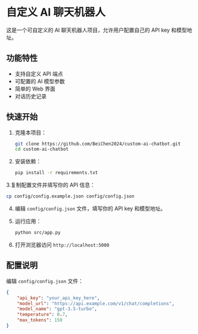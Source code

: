 # 自定义 AI 聊天机器人

这是一个可自定义的 AI 聊天机器人项目，允许用户配置自己的 API key 和模型地址。

## 功能特性

- 支持自定义 API 端点
- 可配置的 AI 模型参数
- 简单的 Web 界面
- 对话历史记录

## 快速开始

1. 克隆本项目：
   ```bash
   git clone https://github.com/BeiChen2024/custom-ai-chatbot.git
   cd custom-ai-chatbot
2. 安装依赖：
   ```bash
   pip install -r requirements.txt
   ```
3.复制配置文件并填写你的 API 信息：
   ```bash
   cp config/config.example.json config/config.json
   ```
4. 编辑 `config/config.json` 文件，填写你的 API key 和模型地址。

5. 运行应用：
   ```bash
   python src/app.py
   ```

6. 打开浏览器访问 `http://localhost:5000`

## 配置说明

编辑 `config/config.json` 文件：

```json
{
    "api_key": "your_api_key_here",
    "model_url": "https://api.example.com/v1/chat/completions",
    "model_name": "gpt-3.5-turbo",
    "temperature": 0.7,
    "max_tokens": 150
}
```
